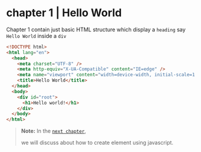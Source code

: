 # chapter 1 | Hello World

Chapter 1 contain just basic HTML structure which display a `heading` say `Hello World` inside a `div`

```html
<!DOCTYPE html>
<html lang="en">
  <head>
    <meta charset="UTF-8" />
    <meta http-equiv="X-UA-Compatible" content="IE=edge" />
    <meta name="viewport" content="width=device-width, initial-scale=1.0" />
    <title>Hello World</title>
  </head>
  <body>
    <div id="root">
      <h1>Hello world!</h1>
    </div>
  </body>
</html>
```

> **Note:** In the [`next chapter`](../chapter2/readme.md),
>
> we will discuss about how to create element using javascript.

